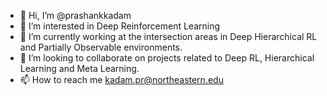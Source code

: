 - 👋 Hi, I’m @prashankkadam
- 👀 I’m interested in Deep Reinforcement Learning
- 🌱 I’m currently working at the intersection areas in Deep Hierarchical RL and Partially Observable environments.
- 💞️ I’m looking to collaborate on projects related to Deep RL, Hierarchical Learning and Meta Learning.
- 📫 How to reach me kadam.pr@northeastern.edu

<!---
prashankkadam/prashankkadam is a ✨ special ✨ repository because its `README.md` (this file) appears on your GitHub profile.
You can click the Preview link to take a look at your changes.
--->
